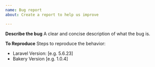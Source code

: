 ```yaml
---
name: Bug report
about: Create a report to help us improve

---
```


**Describe the bug**
A clear and concise description of what the bug is.

**To Reproduce**
Steps to reproduce the behavior:

 - Laravel Version: [e.g. 5.6.23]
 - Bakery Version [e.g. 1.0.4]

